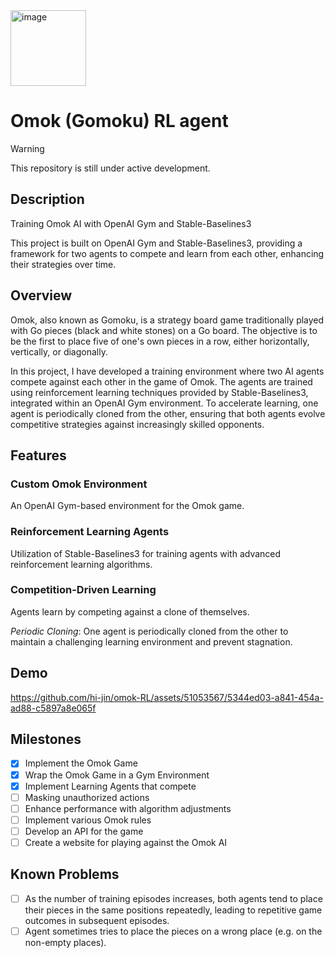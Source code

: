 <img width="121" alt="image" src="https://github.com/hi-jin/Omok-RL/assets/51053567/f981ab82-cafa-4902-8d9c-b13d43d7c9e5">

# Omok (Gomoku) RL agent

>[!WARNING]
> This repository is still under active development.

## Description
Training Omok AI with OpenAI Gym and Stable-Baselines3

This project is built on OpenAI Gym and Stable-Baselines3, providing a framework for two agents to compete and learn from each other, enhancing their strategies over time.

## Overview
Omok, also known as Gomoku, is a strategy board game traditionally played with Go pieces (black and white stones) on a Go board. The objective is to be the first to place five of one's own pieces in a row, either horizontally, vertically, or diagonally.

In this project, I have developed a training environment where two AI agents compete against each other in the game of Omok. The agents are trained using reinforcement learning techniques provided by Stable-Baselines3, integrated within an OpenAI Gym environment. To accelerate learning, one agent is periodically cloned from the other, ensuring that both agents evolve competitive strategies against increasingly skilled opponents.

## Features
### Custom Omok Environment
An OpenAI Gym-based environment for the Omok game.

### Reinforcement Learning Agents
Utilization of Stable-Baselines3 for training agents with advanced reinforcement learning algorithms.

### Competition-Driven Learning
Agents learn by competing against a clone of themselves.

*Periodic Cloning*: One agent is periodically cloned from the other to maintain a challenging learning environment and prevent stagnation.

## Demo
https://github.com/hi-jin/omok-RL/assets/51053567/5344ed03-a841-454a-ad88-c5897a8e065f

## Milestones
- [x] Implement the Omok Game
- [x] Wrap the Omok Game in a Gym Environment
- [x] Implement Learning Agents that compete
- [ ] Masking unauthorized actions
- [ ] Enhance performance with algorithm adjustments
- [ ] Implement various Omok rules
- [ ] Develop an API for the game
- [ ] Create a website for playing against the Omok AI

## Known Problems
- [ ] As the number of training episodes increases, both agents tend to place their pieces in the same positions repeatedly, leading to repetitive game outcomes in subsequent episodes.
- [ ] Agent sometimes tries to place the pieces on a wrong place (e.g. on the non-empty places).
